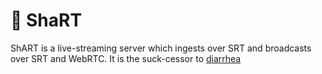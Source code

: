 # :poop: ShaRT

ShART is a live-streaming server which ingests over SRT and broadcasts over
SRT and WebRTC. It is the suck-cessor to [diarrhea](https://git.extremelycorporate.ca/chili-b/diarrhea)
